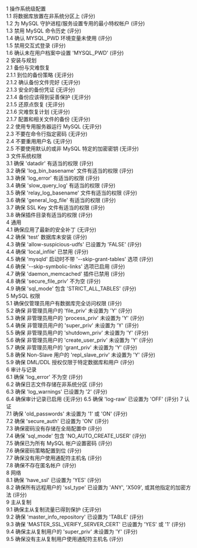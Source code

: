 1 操作系统级配置  
1.1 将数据库放置在非系统分区上 (评分)  
1.2 为 MySQL 守护进程/服务设置专用的最小特权帐户 (评分)  
1.3 禁用 MySQL 命令历史 (评分)  
1.4 确认 MYSQL_PWD 环境变量未使用 (评分)  
1.5 禁用交互式登录 (评分)  
1.6 确认未在用户档案中设置 'MYSQL_PWD' (评分)  
2 安装与规划  
2.1 备份与灾难恢复  
2.1.1 到位的备份策略 (无评分)  
2.1.2 确认备份文件完好 (无评分)  
2.1.3 安全的备份凭证 (无评分)  
2.1.4 备份应该得到妥善保护 (无评分)  
2.1.5 还原点恢复 (无评分)  
2.1.6 灾难恢复计划 (无评分)  
2.1.7 配置和相关文件的备份 (无评分)  
2.2 使用专用服务器运行 MySQL (无评分)  
2.3 不要在命令行指定密码 (无评分)  
2.4 不要重用用户名 (无评分)  
2.5 不要使用默认的或非 MySQL 特定的加密密钥 (无评分)  
3 文件系统权限  
3.1 确保 'datadir' 有适当的权限 (评分)  
3.2 确保 'log_bin_basename' 文件有适当的权限 (评分)  
3.3 确保 'log_error' 有适当的权限 (评分)  
3.4 确保 'slow_query_log' 有适当的权限 (评分)  
3.5 确保 'relay_log_basename' 文件有适当的权限 (评分)  
3.6 确保 'general_log_file' 有适当的权限 (评分)  
3.7 确保 SSL Key 文件有适当的权限 (评分)  
3.8 确保插件目录有适当的权限 (评分)  
4 通用  
4.1 确保应用了最新的安全补丁 (无评分)  
4.2 确保 'test' 数据库未安装 (评分)  
4.3 确保 'allow-suspicious-udfs' 已设置为 'FALSE' (评分)  
4.4 确保 'local_infile' 已禁用 (评分)  
4.5 确保 'mysqld' 启动时不带 '--skip-grant-tables' 选项 (评分)  
4.6 确保 '--skip-symbolic-links' 选项已启用 (评分)  
4.7 确保 'daemon_memcached' 插件已禁用 (评分)  
4.8 确保 'secure_file_priv' 不为空 (评分)  
4.9 确保 'sql_mode' 包含 'STRICT_ALL_TABLES' (评分)  
5 MySQL 权限  
5.1 确保仅管理员用户有数据库完全访问权限 (评分)  
5.2 确保 非管理员用户的 'file_priv' 未设置为 'Y' (评分)  
5.3 确保 非管理员用户的 'process_priv' 未设置为 'Y' (评分)  
5.4 确保 非管理员用户的 'super_priv' 未设置为 'Y' (评分)  
5.5 确保 非管理员用户的 'shutdown_priv' 未设置为 'Y' (评分)  
5.6 确保 非管理员用户的 'create_user_priv' 未设置为 'Y' (评分)  
5.7 确保 非管理员用户的 'grant_priv' 未设置为 'Y' (评分)  
5.8 确保 Non-Slave 用户的 'repl_slave_priv' 未设置为 'Y' (评分)  
5.9 确保 DML/DDL 授权仅限于特定数据库和用户 (评分)  
6 审计与记录  
6.1 确保 'log_error' 不为空 (评分)  
6.2 确保日志文件存储在非系统分区 (评分)  
6.3 确保 'log_warnings' 已设置为 '2' (评分)  
6.4 确保审计记录已启用 (无评分) 
6.5 确保 'log-raw' 已设置为 'OFF' (评分) 
7 认证  
7.1 确保 'old_passwords' 未设置为 '1' 或 'ON' (评分)  
7.2 确保 'secure_auth' 已设置为 'ON' (评分)  
7.3 确保密码没有存储在全局配置中 (评分)  
7.4 确保 'sql_mode' 包含 'NO_AUTO_CREATE_USER' (评分)  
7.5 确保已为所有 MySQL 帐户设置密码 (评分)  
7.6 确保密码策略配置到位 (评分)  
7.7 确保没有用户使用通配符主机名 (评分)  
7.8 确保不存在匿名帐户 (评分)  
8 网络  
8.1 确保 'have_ssl' 已设置为 'YES' (评分)  
8.2 确保所有远程用户的 'ssl_type' 已设置为 'ANY', 'X509', 或其他指定的加密方法 (评分)  
9 主从复制  
9.1 确保主从复制流量已得到保护 (无评分)  
9.2 确保 'master_info_repository' 已设置为 'TABLE' (评分)  
9.3 确保 'MASTER_SSL_VERIFY_SERVER_CERT' 已设置为 'YES' 或 '1' (评分)  
9.4 确保主从复制用户的 'super_priv' 未设置为 'Y' (评分)  
9.5 确保没有主从复制用户使用通配符主机名 (评分)  